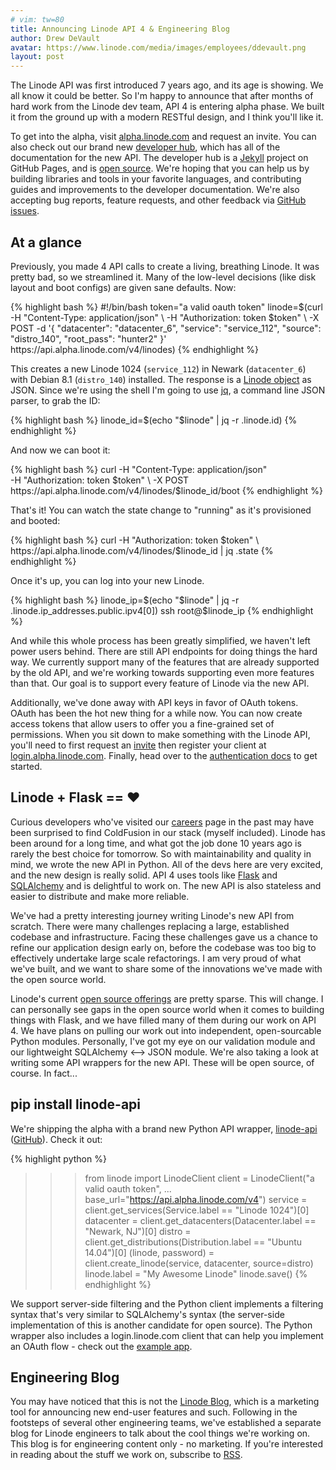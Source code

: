 ```yaml
---
# vim: tw=80
title: Announcing Linode API 4 & Engineering Blog
author: Drew DeVault
avatar: https://www.linode.com/media/images/employees/ddevault.png
layout: post
---
```


The Linode API was first introduced 7 years ago, and its age is showing. We
all know it could be better. So I'm happy to announce that after
months of hard work from the Linode dev team, API 4 is entering
alpha phase. We built it from the ground up with a modern
RESTful design, and I think you'll like it.

To get into the alpha, visit [alpha.linode.com](https://alpha.linode.com) and
request an invite. You can also check out our brand new [developer
hub](https://developers.linode.com), which has all of the documentation for the
new API. The developer hub is a [Jekyll](http://jekyllrb.com/) project on GitHub
Pages, and is [open source](https://github.com/Linode/developers). We're
hoping that you can help us by building libraries and tools in your favorite
languages, and contributing guides and improvements to the developer
documentation. We're also accepting bug reports, feature requests, and other
feedback via
[GitHub issues](https://github.com/Linode/developers/issues).

## At a glance

Previously, you made 4 API calls to create a living, breathing Linode. It was
pretty bad, so we streamlined it. Many of the low-level decisions
(like disk layout and boot configs) are given sane defaults. Now:

<div id="curl-example">
{% highlight bash %}
#!/bin/bash
token="a valid oauth token"
linode=$(curl -H "Content-Type: application/json" \
    -H "Authorization: token $token" \
    -X POST -d '{
        "datacenter": "datacenter_6",
        "service": "service_112",
        "source": "distro_140",
        "root_pass": "hunter2"
    }' https://api.alpha.linode.com/v4/linodes)
{% endhighlight %}
</div>

<script>
var password = Math.random().toString(36).slice(-8);
password += Math.random().toString(36).slice(-8);
var html = document.getElementById('curl-example').innerHTML;
html = html.replace("hunter2", password);
document.getElementById('curl-example').innerHTML = html;
</script>

This creates a new Linode 1024 (`service_112`) in Newark (`datacenter_6`) with
Debian 8.1 (`distro_140`) installed. The response is a [Linode
object](http://developers.linode.com/reference/#object-linodes)
as JSON. Since we're using the shell I'm going to use
[jq](https://stedolan.github.io/jq/), a command line JSON parser, to grab the ID:

{% highlight bash %}
linode_id=$(echo "$linode" | jq -r .linode.id)
{% endhighlight %}

And now we can boot it:

{% highlight bash %}
curl -H "Content-Type: application/json" \
    -H "Authorization: token $token" \
    -X POST https://api.alpha.linode.com/v4/linodes/$linode_id/boot
{% endhighlight %}

That's it! You can watch the state change to "running" as it's provisioned and
booted:

{% highlight bash %}
curl -H "Authorization: token $token" \
    https://api.alpha.linode.com/v4/linodes/$linode_id | jq .state
{% endhighlight %}

Once it's up, you can log into your new Linode.

{% highlight bash %}
linode_ip=$(echo "$linode" | jq -r .linode.ip_addresses.public.ipv4[0])
ssh root@$linode_ip
{% endhighlight %}

And while this whole process has been greatly simplified, we
haven't left power users behind. There are still API endpoints for doing
things the hard way. We currently support many of the features that are already
supported by the old API, and we're working towards supporting even more
features than that. Our goal is to support every feature of Linode via the new
API.

Additionally, we've done away with API keys in favor of OAuth tokens. OAuth has
been the hot new thing for a while now. You can now create access tokens that
allow users to offer you a fine-grained set of permissions.
When you sit down to make something with the Linode API, you'll need to first
request an [invite](https://alpha.linode.com) then register your client at [login.alpha.linode.com](https://login.alpha.linode.com).
Finally, head over to the [authentication docs](https://developers.linode.com/reference/#authentication)
to get started.

## Linode + Flask == ❤️

Curious developers who've visited our [careers](https://linode.com/careers) page
in the past may have been surprised to find ColdFusion in our stack (myself
included). Linode has been around for a long time, and what got the job done
10 years ago is rarely the best choice for tomorrow. So with maintainability and
quality in mind, we wrote the new API in Python. All of the devs here
are very excited, and the new design is really solid. API 4
uses tools like [Flask](http://flask.pocoo.org/) and [SQLAlchemy](http://www.sqlalchemy.org/)
and is delightful to work on. The new API is also stateless and easier to distribute and make
more reliable.

We've had a pretty interesting journey writing Linode's new API from scratch.
There were many challenges replacing a large, established codebase and
infrastructure. Facing these challenges gave us a chance to refine our
application design early on, before the codebase was too big to effectively
undertake large scale refactorings. I am very proud of what we've built, and we
want to share some of the innovations we've made with the open source world.

Linode's current [open source offerings](https://github.com/Linode) are pretty
sparse. This will change. I can personally see gaps in the open source world
when it comes to building things with Flask, and we have filled many of them
during our work on API 4. We have plans on pulling our work out into
independent, open-sourcable Python modules. Personally, I've got my eye on our
validation module and our lightweight SQLAlchemy ⟷ JSON module. We're also
taking a look at writing some API wrappers for the new API. These will be open
source, of course.  In fact...

## pip install linode-api

We're shipping the alpha with a brand new Python API wrapper,
[linode-api](https://warehouse.python.org/project/linode-api/)
([GitHub](https://github.com/Linode/python-api)). Check it out:

{% highlight python %}
>>> from linode import LinodeClient
>>> client = LinodeClient("a valid oauth token",
...     base_url="https://api.alpha.linode.com/v4")
>>> service = client.get_services(Service.label == "Linode 1024")[0]
>>> datacenter = client.get_datacenters(Datacenter.label == "Newark, NJ")[0]
>>> distro = client.get_distributions(Distribution.label == "Ubuntu 14.04")[0]
>>> (linode, password) = client.create_linode(service, datacenter, source=distro)
>>> linode.label = "My Awesome Linode"
>>> linode.save()
{% endhighlight %}

We support server-side filtering and the Python client implements a filtering
syntax that's very similar to SQLAlchemy's syntax (the server-side
implementation of this is another candidate for open source). The Python
wrapper also includes a login.linode.com client that can help you implement an
OAuth flow - check out the [example
app](https://github.com/Linode/python-api/tree/master/examples/oauth-flow).

## Engineering Blog

You may have noticed that this is not the [Linode Blog](https://blog.linode.com/),
which is a marketing tool for announcing new end-user features and such.
Following in the footsteps of several other engineering teams, we've established
a separate blog for Linode engineers to talk about the cool things we're
working on. This blog is for engineering content only - no marketing. If you're
interested in reading about the stuff we work on, subscribe to
[RSS](/feed.xml).
